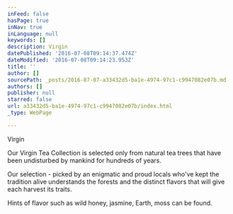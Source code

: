 ```yaml
---
inFeed: false
hasPage: true
inNav: true
inLanguage: null
keywords: []
description: Virgin
datePublished: '2016-07-08T09:14:37.474Z'
dateModified: '2016-07-08T09:14:23.953Z'
title: ''
author: []
sourcePath: _posts/2016-07-07-a33432d5-ba1e-4974-97c1-c9947082e07b.md
authors: []
publisher: null
starred: false
url: a33432d5-ba1e-4974-97c1-c9947082e07b/index.html
_type: WebPage

---
```

Virgin

Our Virgin Tea Collection is selected only from natural tea trees that have been undisturbed by mankind for hundreds of years. 

Our selection - picked by an enigmatic and proud locals who've kept the tradition alive understands the forests and the distinct flavors that will give each harvest its traits. 

Hints of flavor such as wild honey, jasmine, Earth, moss can be found.